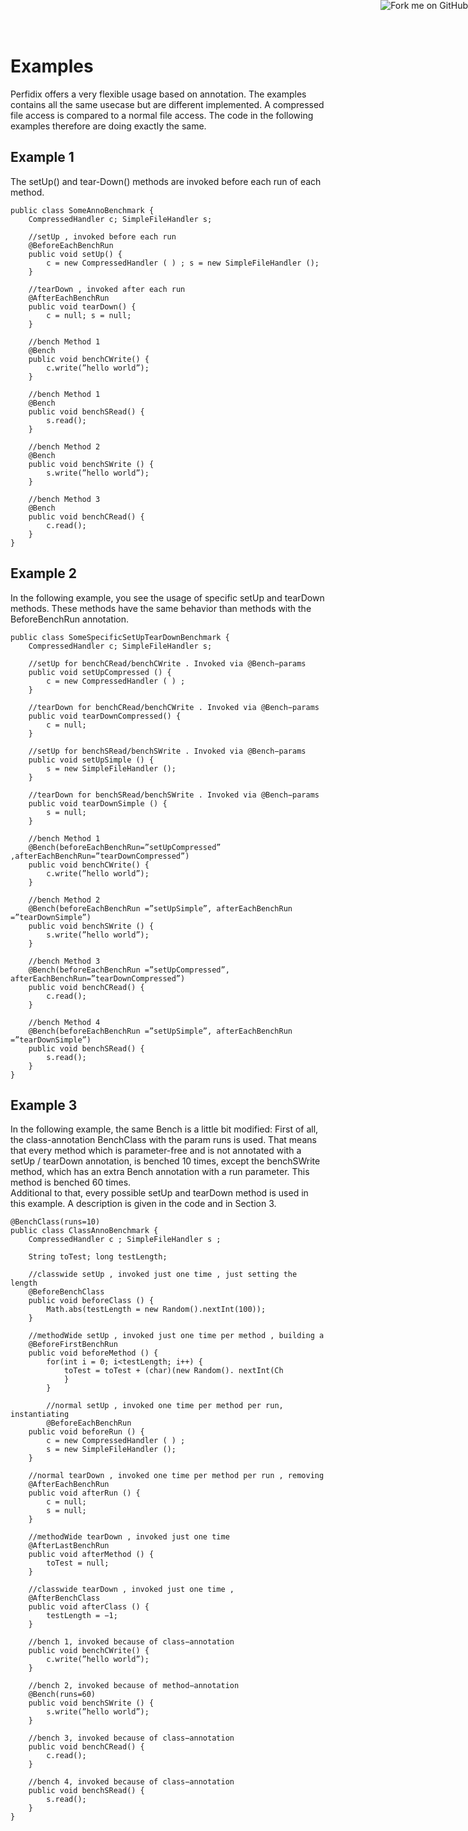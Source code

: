 <!--
~~
~~ Copyright (c) 2011, University of Konstanz, Distributed Systems Group
~~ All rights reserved.
~~
~~ Redistribution and use in source and binary forms, with or without
~~ modification, are permitted provided that the following conditions are met:
~~     * Redistributions of source code must retain the above copyright
~~       notice, this list of conditions and the following disclaimer.
~~     * Redistributions in binary form must reproduce the above copyright
~~       notice, this list of conditions and the following disclaimer in the
~~       documentation and/or other materials provided with the distribution.
~~     * Neither the name of the University of Konstanz nor the
~~       names of its contributors may be used to endorse or promote products
~~       derived from this software without specific prior written permission.
~~
~~ THIS SOFTWARE IS PROVIDED BY THE COPYRIGHT HOLDERS AND CONTRIBUTORS "AS IS" AND
~~ ANY EXPRESS OR IMPLIED WARRANTIES, INCLUDING, BUT NOT LIMITED TO, THE IMPLIED
~~ WARRANTIES OF MERCHANTABILITY AND FITNESS FOR A PARTICULAR PURPOSE ARE
~~ DISCLAIMED. IN NO EVENT SHALL <COPYRIGHT HOLDER> BE LIABLE FOR ANY
~~ DIRECT, INDIRECT, INCIDENTAL, SPECIAL, EXEMPLARY, OR CONSEQUENTIAL DAMAGES
~~ (INCLUDING, BUT NOT LIMITED TO, PROCUREMENT OF SUBSTITUTE GOODS OR SERVICES;
~~ LOSS OF USE, DATA, OR PROFITS; OR BUSINESS INTERRUPTION) HOWEVER CAUSED AND
~~ ON ANY THEORY OF LIABILITY, WHETHER IN CONTRACT, STRICT LIABILITY, OR TORT
~~ (INCLUDING NEGLIGENCE OR OTHERWISE) ARISING IN ANY WAY OUT OF THE USE OF THIS
~~ SOFTWARE, EVEN IF ADVISED OF THE POSSIBILITY OF SUCH DAMAGE.
~~
-->

<a href="https://github.com/disy/perfidix"><img style="position: absolute; top: 0; right: 0; border: 0;" src="https://s3.amazonaws.com/github/ribbons/forkme_right_red_aa0000.png" alt="Fork me on GitHub"/></a>

Examples
==========
Perfidix offers a very flexible usage based on annotation. The examples contains all the same usecase but are different implemented. A compressed file access is compared to a normal file access. The code in the following examples therefore are doing exactly the same.

Example 1
---------

The setUp() and tear-Down() methods are invoked before each run of each method.

	public class SomeAnnoBenchmark { 
    	CompressedHandler c; SimpleFileHandler s;
    
    	//setUp , invoked before each run
    	@BeforeEachBenchRun
    	public void setUp() {
    		c = new CompressedHandler ( ) ; s = new SimpleFileHandler ();
    	}

    	//tearDown , invoked after each run
    	@AfterEachBenchRun 
    	public void tearDown() {
    		c = null; s = null;
    	}

    	//bench Method 1
    	@Bench
    	public void benchCWrite() {
    		c.write(”hello world”);
    	}

    	//bench Method 1
    	@Bench
    	public void benchSRead() {
    		s.read();
    	} 

    	//bench Method 2
    	@Bench
    	public void benchSWrite () {
    		s.write(”hello world”); 
    	}

    	//bench Method 3
    	@Bench
    	public void benchCRead() {
    		c.read();
    	}
	}

Example 2
----------- 

In the following example, you see the usage of specific setUp and tearDown methods. These methods have the same behavior than methods with the BeforeBenchRun annotation.

	public class SomeSpecificSetUpTearDownBenchmark { 
    	CompressedHandler c; SimpleFileHandler s;
    
    	//setUp for benchCRead/benchCWrite . Invoked via @Bench−params
    	public void setUpCompressed () {
    		c = new CompressedHandler ( ) ;
    	}

    	//tearDown for benchCRead/benchCWrite . Invoked via @Bench−params
    	public void tearDownCompressed() {
    		c = null;
    	}

    	//setUp for benchSRead/benchSWrite . Invoked via @Bench−params
    	public void setUpSimple () {
    		s = new SimpleFileHandler ();
    	}

    	//tearDown for benchSRead/benchSWrite . Invoked via @Bench−params 
    	public void tearDownSimple () {
    		s = null;
    	}

    	//bench Method 1
    	@Bench(beforeEachBenchRun=”setUpCompressed” ,afterEachBenchRun=”tearDownCompressed”)
    	public void benchCWrite() { 
    		c.write(”hello world”);
    	}

    	//bench Method 2
    	@Bench(beforeEachBenchRun =”setUpSimple”, afterEachBenchRun =”tearDownSimple”)
    	public void benchSWrite () { 
    		s.write(”hello world”);
    	}

    	//bench Method 3
    	@Bench(beforeEachBenchRun =”setUpCompressed”, afterEachBenchRun=”tearDownCompressed”)
    	public void benchCRead() { 
    		c.read();
    	}

    	//bench Method 4
    	@Bench(beforeEachBenchRun =”setUpSimple”, afterEachBenchRun =”tearDownSimple”)
    	public void benchSRead() { 
    		s.read();
    	}
	}

Example 3
----------

In the following example, the same Bench is a little bit modified:
First of all, the class-annotation BenchClass with the param runs is used. That means 	that every method which is parameter-free and is not annotated with a setUp / tearDown annotation, is benched 10 times, except the benchSWrite method, which has an extra Bench annotation with a run parameter. This method is benched 60 times.\
Additional to that, every possible setUp and tearDown method is used in this example. A description is given in the code and in Section 3.

    @BenchClass(runs=10)
    public class ClassAnnoBenchmark {
    	CompressedHandler c ; SimpleFileHandler s ;

    	String toTest; long testLength;

    	//classwide setUp , invoked just one time , just setting the length
    	@BeforeBenchClass
    	public void beforeClass () {
    		Math.abs(testLength = new Random().nextInt(100));
    	}

    	//methodWide setUp , invoked just one time per method , building a
    	@BeforeFirstBenchRun
    	public void beforeMethod () {
    		for(int i = 0; i<testLength; i++) {
    			toTest = toTest + (char)(new Random(). nextInt(Ch
    			}
    		}

    		//normal setUp , invoked one time per method per run, instantiating
    		@BeforeEachBenchRun
    	public void beforeRun () {
    		c = new CompressedHandler ( ) ; 
    		s = new SimpleFileHandler ();
    	}

    	//normal tearDown , invoked one time per method per run , removing
    	@AfterEachBenchRun 
    	public void afterRun () {
    		c = null;
    		s = null;
    	}

    	//methodWide tearDown , invoked just one time
    	@AfterLastBenchRun
    	public void afterMethod () {
    		toTest = null;
    	}

    	//classwide tearDown , invoked just one time ,
    	@AfterBenchClass
    	public void afterClass () {
    		testLength = −1;
    	}

    	//bench 1, invoked because of class−annotation
    	public void benchCWrite() {
    		c.write(”hello world”);
    	}

    	//bench 2, invoked because of method−annotation 
    	@Bench(runs=60)
    	public void benchSWrite () {
    		s.write(”hello world”);
    	}

    	//bench 3, invoked because of class−annotation 
    	public void benchCRead() {
    		c.read();
    	}

    	//bench 4, invoked because of class−annotation
    	public void benchSRead() {
    		s.read();
    	}
	}
